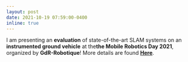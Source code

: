 ```yaml
---
layout: post
date: 2021-10-19 07:59:00-0400
inline: true
---
```

I am presenting an **evaluation** of state-of-the-art SLAM systems on an **instrumented ground vehicle** at the**the Mobile Robotics Day 2021**, organized by **GdR-Robotique**!
More details are found **[Here](https://wiki.2rm.cnrs.fr/JT_robmob_2021)**.
